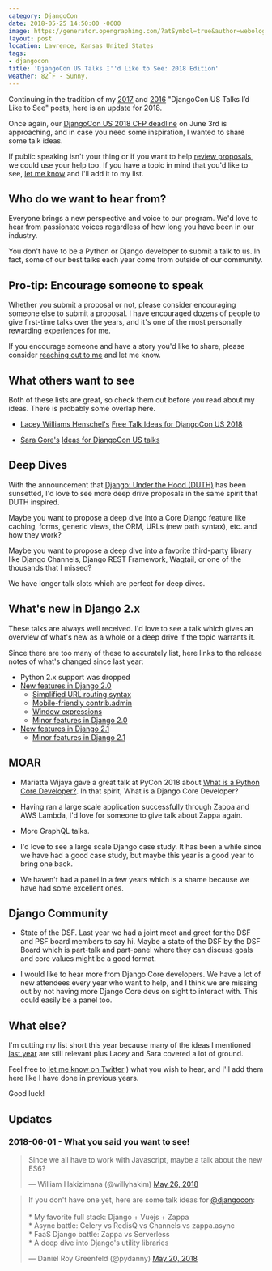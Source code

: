 ```yaml
---
category: DjangoCon
date: 2018-05-25 14:50:00 -0600
image: https://generator.opengraphimg.com/?atSymbol=true&author=webology&authorSize=text-2xl&style=modern&tags=djangocon&title=DjangoCon+US+Talks+I%27d+Like+to+See%3A+2018+Edition
layout: post
location: Lawrence, Kansas United States
tags:
- djangocon
title: 'DjangoCon US Talks I''d Like to See: 2018 Edition'
weather: 82˚F - Sunny.
---
```


Continuing in the tradition of my [2017](https://jefftriplett.com/2017/django-talks-id-like-to-see/) and [2016](https://jefftriplett.com/2016/djangocon-us-talks-id-like-to-see/) "DjangoCon US Talks I’d Like to See" posts, here is an update for 2018.

Once again, our [DjangoCon US 2018 CFP deadline](https://2018.djangocon.us/news/cfp-open/) on June 3rd is approaching, and in case you need some inspiration, I wanted to share some talk ideas.

If public speaking isn't your thing or if you want to help [review proposals](https://2018.djangocon.us/news/call-for-reviewers/), we could use your help too. 
If you have a topic in mind that you'd like to see, [let me know](https://twitter.com/webology) and I'll add it to my list. 


## Who do we want to hear from?

Everyone brings a new perspective and voice to our program. 
We'd love to hear from passionate voices regardless of how long you have been in our industry. 

You don't have to be a Python or Django developer to submit a talk to us. 
In fact, some of our best talks each year come from outside of our community. 


## Pro-tip: Encourage someone to speak

Whether you submit a proposal or not, please consider encouraging someone else to submit a proposal. 
I have encouraged dozens of people to give first-time talks over the years, and it's one of the most personally rewarding experiences for me. 

If you encourage someone and have a story you'd like to share, please consider [reaching out to me](https://twitter.com/webology) and let me know. 


## What others want to see

Both of these lists are great, so check them out before you read about my ideas. 
There is probably some overlap here.

- [Lacey Williams Henschel's](https://twitter.com/laceynwilliams) [Free Talk Ideas for DjangoCon US 2018](https://www.laceyhenschel.com/blog/2018/4/19/2018-djangocon-us-talks-id-like-to-see)

- [Sara Gore's](https://twitter.com/saradgore) [Ideas for DjangoCon US talks](https://gist.github.com/SaraDGore/3b998f94681c7f569491fd781dd59d98)


## Deep Dives

With the announcement that [Django: Under the Hood (DUTH)](https://www.djangounderthehood.com/blog/article/2018-02-27-letting-go/#blogcontent) has been sunsetted, I'd love to see more deep drive proposals in the same spirit that DUTH inspired. 

Maybe you want to propose a deep dive into a Core Django feature like caching, forms, generic views, the ORM, URLs (new path syntax), etc. and how they work? 

Maybe you want to propose a deep dive into a favorite third-party library like Django Channels, Django REST Framework, Wagtail, or one of the thousands that I missed? 

We have longer talk slots which are perfect for deep dives. 

## What's new in Django 2.x

These talks are always well received. 
I'd love to see a talk which gives an overview of what's new as a whole or a deep drive if the topic warrants it. 

Since there are too many of these to accurately list, here links to the release notes of what's changed since last year:

- Python 2.x support was dropped
- [New features in Django 2.0](https://docs.djangoproject.com/en/dev/releases/2.0/#what-s-new-in-django-2-0)
    - [Simplified URL routing syntax](https://docs.djangoproject.com/en/dev/releases/2.0/#simplified-url-routing-syntax)
    - [Mobile-friendly contrib.admin](https://docs.djangoproject.com/en/dev/releases/2.0/#mobile-friendly-contrib-admin)
    - [Window expressions](https://docs.djangoproject.com/en/dev/releases/2.0/#window-expressions)
    - [Minor features in Django 2.0](https://docs.djangoproject.com/en/dev/releases/2.0/#minor-features)
- [New features in Django 2.1](https://docs.djangoproject.com/en/dev/releases/2.1/)
    - [Minor features in Django 2.1](https://docs.djangoproject.com/en/dev/releases/2.1/#minor-features)

## MOAR

- Mariatta Wijaya gave a great talk at PyCon 2018 about [What is a Python Core Developer?](https://www.youtube.com/watch?v=hhj7eb6TrtI&t=187s). 
  In that spirit, What is a Django Core Developer? 

- Having ran a large scale application successfully through Zappa and AWS Lambda, I'd love for someone to give talk about Zappa again.

- More GraphQL talks.

- I'd love to see a large scale Django case study.
  It has been a while since we have had a good case study, but maybe this year is a good year to bring one back.

- We haven't had a panel in a few years which is a shame because we have had some excellent ones.


## Django Community

- State of the DSF. 
  Last year we had a joint meet and greet for the DSF and PSF board members to say hi. 
  Maybe a state of the DSF by the DSF Board which is part-talk and part-panel where they can discuss goals and core values might be a good format.

- I would like to hear more from Django Core developers. 
  We have a lot of new attendees every year who want to help, and I think we are missing out by not having more Django Core devs on sight to interact with. 
  This could easily be a panel too. 

## What else?

I'm cutting my list short this year because many of the ideas I mentioned [last year](https://jefftriplett.com/2017/django-talks-id-like-to-see/) are still relevant plus Lacey and Sara covered a lot of ground. 

Feel free to [let me know on Twitter](https://twitter.com/webology) ) what you wish to hear, and I'll add them here like I have done in previous years.

Good luck!

## Updates

### 2018-06-01 - What you said you want to see!

<blockquote class="twitter-tweet" data-conversation="none" data-lang="en"><p lang="en" dir="ltr">Since we all have to work with Javascript, maybe a talk about the new ES6?</p>&mdash; William Hakizimana (@willyhakim) <a href="https://twitter.com/willyhakim/status/1000232471668166656?ref_src=twsrc%5Etfw">May 26, 2018</a></blockquote>
<script async src="https://platform.twitter.com/widgets.js" charset="utf-8"></script>

<blockquote class="twitter-tweet" data-lang="en"><p lang="en" dir="ltr">If you don&#39;t have one yet, here are some talk ideas for <a href="https://twitter.com/djangocon?ref_src=twsrc%5Etfw">@djangocon</a>:<br><br>* My favorite full stack: Django + Vuejs + Zappa<br>* Async battle: Celery vs RedisQ vs Channels vs zappa.async<br>* FaaS Django battle: Zappa vs Serverless<br>* A deep dive into Django&#39;s utility libraries</p>&mdash; Daniel Roy Greenfeld (@pydanny) <a href="https://twitter.com/pydanny/status/998234809141936129?ref_src=twsrc%5Etfw">May 20, 2018</a></blockquote>
<script async src="https://platform.twitter.com/widgets.js" charset="utf-8"></script>